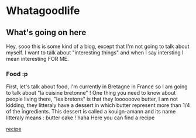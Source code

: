 # Whatagoodlife  

## What's going on here 

Hey, sooo this is some kind of a blog, except that I'm not going to talk about myself. I want to talk about "interesting things" and when I say intersting I mean interesting FOR ME. 

### Food :p 

First, let's talk about food, I'm currently in Bretagne in France so I am going to talk about "la cuisine bretonne" ! 
One thing you need to know about people living there, "les bretons" is that they loooooove butter, I am not kidding, they litteraly have a dessert in which butter represent more than 1/4 of the ingredients. This dessert is called a kouign-amann and its name litteraly means : butter cake ! haha 
Here you can find a recipe 

[recipe](recipe1.md)
